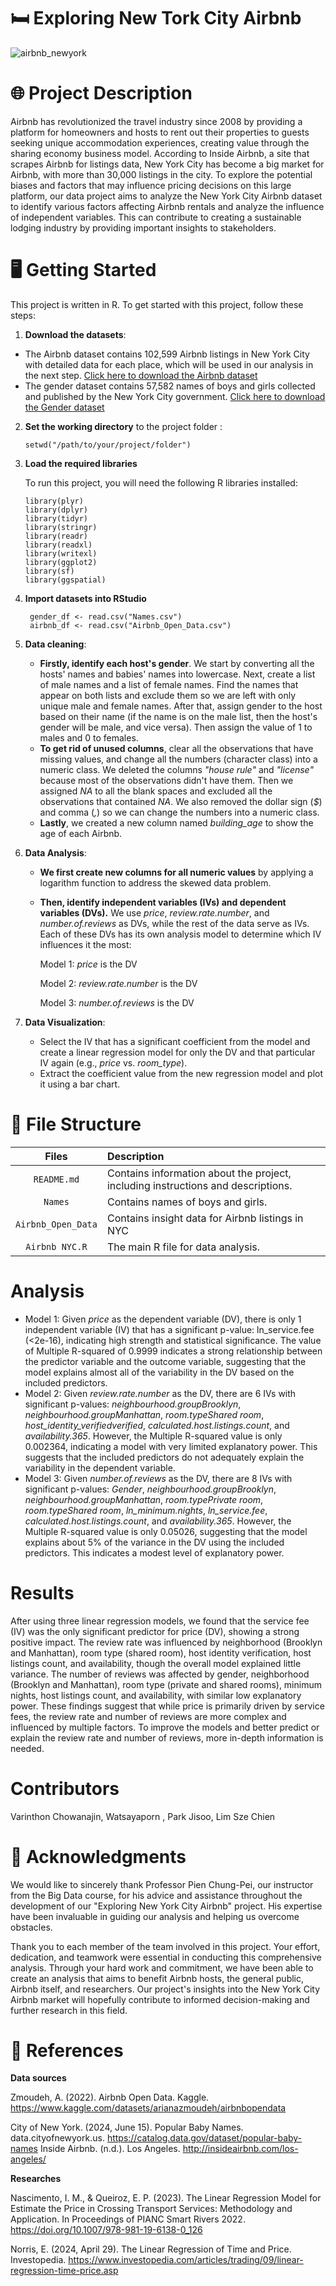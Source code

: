 # 🛏️ Exploring New Tork City Airbnb
![airbnb_newyork](https://github.com/Varinthon/Exploring-NYC-Airbnb/assets/96362159/6bae8cf1-8f5e-40a3-8e4f-59c714abca08)

# 🌐 Project Description
Airbnb has revolutionized the travel industry since 2008 by providing a platform for homeowners and hosts to rent out their properties to guests seeking unique accommodation experiences, creating value through the sharing economy business model. According to Inside Airbnb, a site that scrapes Airbnb for listings data, New York City has become a big market for Airbnb, with more than 30,000 listings in the city. To explore the potential biases and factors that may influence pricing decisions on this large platform, our data project aims to analyze the New York City Airbnb dataset to identify various factors affecting Airbnb rentals and analyze the influence of independent variables. This can contribute to creating a sustainable lodging industry by providing important insights to stakeholders.

# 🖥️ Getting Started
This project is written in R. To get started with this project, follow these steps:

  1. **Download the datasets**:
  - The Airbnb dataset contains 102,599 Airbnb listings in New York City with detailed data for each place, which will be used in our analysis in the next step. [Click here to download the Airbnb dataset](https://www.kaggle.com/datasets/arianazmoudeh/airbnbopendata)
  - The gender dataset contains 57,582 names of boys and girls collected and published by the New York City government. [Click here to download the Gender dataset](https://catalog.data.gov/dataset/popular-baby-names)
    
  2. **Set the working directory** to the project folder : 

      ``` setwd("/path/to/your/project/folder")  ```
 
  3. **Load the required libraries**  
     
     To run this project, you will need the following R libraries installed:
      ```library(jsonlite)
      library(plyr)
      library(dplyr)
      library(tidyr)
      library(stringr)
      library(readr)
      library(readxl)
      library(writexl)
      library(ggplot2)
      library(sf)
      library(ggspatial)
      ```
  4. **Import datasets into RStudio**
     ```
      gender_df <- read.csv("Names.csv")  
      airbnb_df <- read.csv("Airbnb_Open_Data.csv") 
     ```

  5. **Data cleaning**:
      - **Firstly, identify each host's gender**.
        We start by converting all the hosts' names and babies' names into lowercase. Next, create a list of male names and a list of female names. Find the names that appear on both lists and exclude them so we are left with only unique male and female names. After that, assign gender to the host based on their name (if the name is on the male list, then the host's gender will be male, and vice versa). Then assign the value of 1 to males and 0 to females.
      - **To get rid of unused columns**, clear all the observations that have missing values, and change all the numbers (character class) into a numeric class. We deleted the columns _"house rule"_ and _"license"_ because most of the observations didn't have them. Then we assigned _NA_ to all the blank spaces and excluded all the observations that contained _NA_. We also removed the dollar sign (_$_) and comma (_,_) so we can change the numbers into a numeric class.
     - **Lastly**, we created a new column named _building_age_ to show the age of each Airbnb.

  
 6. **Data Analysis**:
     - **We first create new columns for all numeric values** by applying a logarithm function to address the skewed data problem.
     - **Then, identify independent variables (IVs) and dependent variables (DVs).** We use _price_, _review.rate.number_, and _number.of.reviews_ as DVs, while the rest of the data serve as IVs. Each of these DVs has its own analysis model to determine which IV influences it the most:
    
       Model 1: _price_  is the DV
       
       Model 2: _review.rate.number_ is the DV
       
       Model 3: _number.of.reviews_ is the DV
              
  7. **Data Visualization**:
     - Select the IV that has a significant coefficient from the model and create a linear regression model for only the DV and that particular IV again (e.g., _price_ vs. _room_type_).
     - Extract the coefficient value from the new regression model and plot it using a bar chart.

# 📂 File Structure
| Files  | Description | 
| :---:           |:---         |
| `README.md`   | Contains information about the project, including instructions and descriptions.| 
| `Names`     | Contains names of boys and girls.|  
| `Airbnb_Open_Data` 	   |Contains insight data for Airbnb listings in NYC |
| `Airbnb NYC.R`	 | The main R file for data analysis. |

# Analysis
  - Model 1: Given _price_ as the dependent variable (DV), there is only 1 independent variable (IV) that has a significant p-value: ln_service.fee (<2e-16), indicating high strength and statistical significance. The value of Multiple R-squared of 0.9999 indicates a strong relationship between the predictor variable and the outcome variable, suggesting that the model explains almost all of the variability in the DV based on the included predictors.
  - Model 2: Given _review.rate.number_ as the DV, there are 6 IVs with significant p-values: _neighbourhood.groupBrooklyn_, _neighbourhood.groupManhattan_, _room.typeShared room_, _host_identity_verifiedverified_, _calculated.host.listings.count_, and _availability.365_. However, the Multiple R-squared value is only 0.002364, indicating a model with very limited explanatory power. This suggests that the included predictors do not adequately explain the variability in the dependent variable.
  - Model 3: Given _number.of.reviews_ as the DV, there are 8 IVs with significant p-values: _Gender_, _neighbourhood.groupBrooklyn_, _neighbourhood.groupManhattan_, _room.typePrivate room_, _room.typeShared room_, _ln_minimum.nights_, _ln_service.fee_, _calculated.host.listings.count_, and _availability.365_. However, the Multiple R-squared value is only 0.05026, suggesting that the model explains about 5% of the variance in the DV using the included predictors. This indicates a modest level of explanatory power.

# Results
After using three linear regression models, we found that the service fee (IV) was the only significant predictor for price (DV), showing a strong positive impact. The review rate was influenced by neighborhood (Brooklyn and Manhattan), room type (shared room), host identity verification, host listings count, and availability, though the overall model explained little variance. The number of reviews was affected by gender, neighborhood (Brooklyn and Manhattan), room type (private and shared rooms), minimum nights, host listings count, and availability, with similar low explanatory power. These findings suggest that while price is primarily driven by service fees, the review rate and number of reviews are more complex and influenced by multiple factors. To improve the models and better predict or explain the review rate and number of reviews, more in-depth information is needed.
# Contributors
Varinthon Chowanajin, Watsayaporn , Park Jisoo, Lim Sze Chien

# 👥 Acknowledgments
We would like to sincerely thank Professor Pien Chung-Pei, our instructor from the Big Data course, for his advice and assistance throughout the development of our "Exploring New York City Airbnb" project. His expertise have been invaluable in guiding our analysis and helping us overcome obstacles.

Thank you to each member of the team involved in this project. Your effort, dedication, and teamwork were essential in conducting this comprehensive analysis. Through your hard work and commitment, we have been able to create an analysis that aims to benefit Airbnb hosts, the general public, Airbnb itself, and researchers. Our project's insights into the New York City Airbnb market will hopefully contribute to informed decision-making and further research in this field.

# 📄 References
**Data sources**

Zmoudeh, A. (2022). Airbnb Open Data. Kaggle. https://www.kaggle.com/datasets/arianazmoudeh/airbnbopendata

City of New York. (2024, June 15). Popular Baby Names. data.cityofnewyork.us. https://catalog.data.gov/dataset/popular-baby-names
Inside Airbnb. (n.d.). Los Angeles. http://insideairbnb.com/los-angeles/

**Researches**

Nascimento, I. M., & Queiroz, E. P. (2023). The Linear Regression Model for Estimate the Price in Crossing Transport Services: Methodology and Application. In Proceedings of PIANC Smart Rivers 2022. https://doi.org/10.1007/978-981-19-6138-0_126

Norris, E. (2024, April 29). The Linear Regression of Time and Price. Investopedia. https://www.investopedia.com/articles/trading/09/linear-regression-time-price.asp
